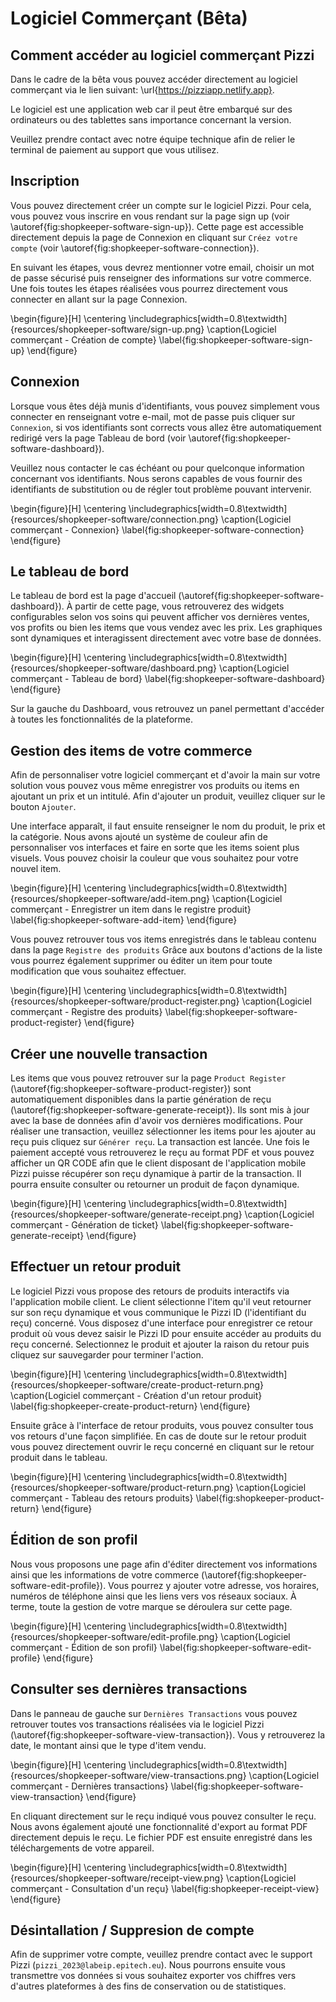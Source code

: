 # Logiciel Commerçant (Bêta)

## Comment accéder au logiciel commerçant Pizzi

Dans le cadre de la bêta vous pouvez accéder directement au logiciel commerçant
via le lien suivant: \url{https://pizziapp.netlify.app}.

Le logiciel est une application web car il peut être embarqué sur des
ordinateurs ou des tablettes sans importance concernant la version.

Veuillez prendre contact avec notre équipe technique afin de relier le terminal
de paiement au support que vous utilisez.

## Inscription

Vous pouvez directement créer un compte sur le logiciel Pizzi. Pour cela, vous
pouvez vous inscrire en vous rendant sur la page sign up (voir
\autoref{fig:shopkeeper-software-sign-up}). Cette page est accessible
directement depuis la page de Connexion en cliquant sur `Créez votre
compte` (voir \autoref{fig:shopkeeper-software-connection}).

En suivant les étapes, vous devrez mentionner votre email, choisir un mot de
passe sécurisé puis renseigner des informations sur votre commerce. Une fois
toutes les étapes réalisées vous pourrez directement vous connecter en allant
sur la page Connexion.

\begin{figure}[H]
  \centering
  \includegraphics[width=0.8\textwidth]{resources/shopkeeper-software/sign-up.png}
  \caption{Logiciel commerçant - Création de compte}
  \label{fig:shopkeeper-software-sign-up}
\end{figure}

## Connexion

Lorsque vous êtes déjà munis d'identifiants, vous pouvez simplement vous
connecter en renseignant votre e-mail, mot de passe puis cliquer sur
`Connexion`, si vos identifiants sont corrects vous allez être automatiquement
redirigé vers la page Tableau de bord (voir
\autoref{fig:shopkeeper-software-dashboard}).

Veuillez nous contacter le cas échéant ou pour quelconque information
concernant vos identifiants. Nous serons capables de vous fournir des
identifiants de substitution ou de régler tout problème pouvant intervenir.

\begin{figure}[H]
  \centering
  \includegraphics[width=0.8\textwidth]{resources/shopkeeper-software/connection.png}
  \caption{Logiciel commerçant - Connexion}
  \label{fig:shopkeeper-software-connection}
\end{figure}

## Le tableau de bord

Le tableau de bord est la page d'accueil
(\autoref{fig:shopkeeper-software-dashboard}). À partir de cette page, vous
retrouverez des widgets configurables selon vos soins qui peuvent afficher vos
dernières ventes, vos profits ou bien les items que vous vendez avec les prix.
Les graphiques sont dynamiques et interagissent directement avec votre base de
données.

\begin{figure}[H]
  \centering
  \includegraphics[width=0.8\textwidth]{resources/shopkeeper-software/dashboard.png}
  \caption{Logiciel commerçant - Tableau de bord}
  \label{fig:shopkeeper-software-dashboard}
\end{figure}

Sur la gauche du Dashboard, vous retrouvez un panel permettant d'accéder à
toutes les fonctionnalités de la plateforme.

## Gestion des items de votre commerce

Afin de personnaliser votre logiciel commerçant et d'avoir la main sur votre
solution vous pouvez vous même enregistrer vos produits ou items en ajoutant un
prix et un intitulé. Afin d'ajouter un produit, veuillez cliquer sur le bouton
`Ajouter`.

Une interface apparaît, il faut ensuite renseigner le nom du produit, le prix et la catégorie. Nous avons ajouté un système
de couleur afin de personnaliser vos interfaces et faire en sorte que les items soient plus visuels. Vous pouvez choisir la couleur que vous
souhaitez pour votre nouvel item.

\begin{figure}[H]
  \centering
  \includegraphics[width=0.8\textwidth]{resources/shopkeeper-software/add-item.png}
  \caption{Logiciel commerçant - Enregistrer un item dans le registre produit}
  \label{fig:shopkeeper-software-add-item}
\end{figure}

Vous pouvez retrouver tous vos items enregistrés dans le tableau contenu dans la page `Registre des produits`
Grâce aux boutons d'actions de la liste vous pourrez également
supprimer ou éditer un item pour toute modification que vous souhaitez
effectuer.

\begin{figure}[H]
  \centering
  \includegraphics[width=0.8\textwidth]{resources/shopkeeper-software/product-register.png}
  \caption{Logiciel commerçant - Registre des produits}
  \label{fig:shopkeeper-software-product-register}
\end{figure}

## Créer une nouvelle transaction

Les items que vous pouvez retrouver sur la page `Product Register`
(\autoref{fig:shopkeeper-software-product-register}) sont automatiquement
disponibles dans la partie génération de reçu
(\autoref{fig:shopkeeper-software-generate-receipt}). Ils sont mis à jour
avec la base de données afin d'avoir vos dernières modifications. Pour réaliser
une transaction, veuillez sélectionner les items pour les ajouter au reçu puis
cliquez sur `Générer reçu`. La transaction est lancée. Une fois le paiement
accepté vous retrouverez le reçu au format PDF et vous pouvez afficher un QR
CODE afin que le client disposant de l'application mobile Pizzi puisse
récupérer son reçu dynamique à partir de la transaction. Il pourra ensuite
consulter ou retourner un produit de façon dynamique.

\begin{figure}[H]
  \centering
  \includegraphics[width=0.8\textwidth]{resources/shopkeeper-software/generate-receipt.png}
  \caption{Logiciel commerçant - Génération de ticket}
  \label{fig:shopkeeper-software-generate-receipt}
\end{figure}

## Effectuer un retour produit

Le logiciel Pizzi vous propose des retours de produits interactifs via
l'application mobile client. Le client sélectionne l'item qu'il veut retourner
sur son reçu dynamique et vous communique le Pizzi ID (l'identifiant du reçu) concerné.
Vous disposez d'une interface pour enregistrer ce retour produit où vous devez saisir le Pizzi ID pour
ensuite accéder au produits du reçu concerné.
Selectionnez le produit et ajouter la raison du retour puis cliquez sur sauvegarder pour terminer l'action.

\begin{figure}[H]
  \centering
  \includegraphics[width=0.8\textwidth]{resources/shopkeeper-software/create-product-return.png}
  \caption{Logiciel commerçant - Création d'un retour produit}
  \label{fig:shopkeeper-create-product-return}
\end{figure}

Ensuite grâce à l'interface de retour produits, vous pouvez consulter tous vos retours d'une façon simplifiée.
En cas de doute sur le retour produit vous pouvez directement ouvrir le reçu concerné en
cliquant sur le retour produit dans le tableau.

\begin{figure}[H]
  \centering
  \includegraphics[width=0.8\textwidth]{resources/shopkeeper-software/product-return.png}
  \caption{Logiciel commerçant - Tableau des retours produits}
  \label{fig:shopkeeper-product-return}
\end{figure}

## Édition de son profil

Nous vous proposons une page afin d'éditer directement vos informations ainsi
que les informations de votre commerce
(\autoref{fig:shopkeeper-software-edit-profile}). Vous pourrez y ajouter
votre adresse, vos horaires, numéros de téléphone ainsi que les liens vers vos
réseaux sociaux. À terme, toute la gestion de votre marque se déroulera sur
cette page.

\begin{figure}[H]
  \centering
  \includegraphics[width=0.8\textwidth]{resources/shopkeeper-software/edit-profile.png}
  \caption{Logiciel commerçant - Édition de son profil}
  \label{fig:shopkeeper-software-edit-profile}
\end{figure}

## Consulter ses dernières transactions

Dans le panneau de gauche sur `Dernières Transactions` vous pouvez retrouver
toutes vos transactions réalisées via le logiciel Pizzi
(\autoref{fig:shopkeeper-software-view-transaction}). Vous y retrouverez la
date, le montant ainsi que le type d'item vendu.

\begin{figure}[H]
  \centering
  \includegraphics[width=0.8\textwidth]{resources/shopkeeper-software/view-transactions.png}
  \caption{Logiciel commerçant - Dernières transactions}
  \label{fig:shopkeeper-software-view-transaction}
\end{figure}

En cliquant directement sur le reçu indiqué vous pouvez consulter le reçu. Nous avons également
ajouté une fonctionnalité d'export au format PDF directement depuis le reçu.
Le fichier PDF est ensuite enregistré dans les téléchargements de votre appareil.

\begin{figure}[H]
  \centering
  \includegraphics[width=0.8\textwidth]{resources/shopkeeper-software/receipt-view.png}
  \caption{Logiciel commerçant - Consultation d'un reçu}
  \label{fig:shopkeeper-receipt-view}
\end{figure}

## Désintallation / Suppresion de compte

Afin de supprimer votre compte, veuillez prendre contact avec le support Pizzi
(`pizzi_2023@labeip.epitech.eu`). Nous pourrons ensuite vous transmettre vos
données si vous souhaitez exporter vos chiffres vers d'autres plateformes à des
fins de conservation ou de statistiques.
